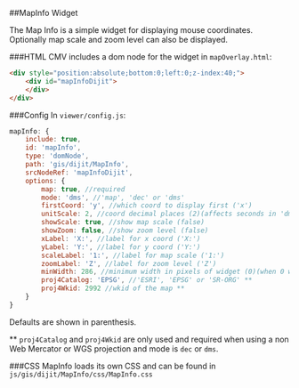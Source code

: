 ##MapInfo Widget

The Map Info is a simple widget for displaying mouse coordinates. Optionally map scale and zoom level can also be displayed.

###HTML
CMV includes a dom node for the widget in `mapOverlay.html`:
```html
<div style="position:absolute;bottom:0;left:0;z-index:40;">
    <div id="mapInfoDijit">
    </div>
</div>
```

###Config
In `viewer/config.js`:
```javascript
mapInfo: {
	include: true,
	id: 'mapInfo',
	type: 'domNode',
	path: 'gis/dijit/MapInfo',
	srcNodeRef: 'mapInfoDijit',
	options: {
		map: true, //required
		mode: 'dms', //'map', 'dec' or 'dms'
		firstCoord: 'y', //which coord to display first ('x')
		unitScale: 2, //coord decimal places (2)(affects seconds in 'dms' format)
		showScale: true, //show map scale (false)
		showZoom: false, //show zoom level (false)
		xLabel: 'X:', //label for x coord ('X:')
		yLabel: 'Y:', //label for y coord ('Y:')
		scaleLabel: '1:', //label for map scale ('1:')
		zoomLabel: 'Z', //label for zoom level ('Z')
		minWidth: 286, //minimum width in pixels of widget (0)(when 0 widget fits content)
		proj4Catalog: 'EPSG', //'ESRI', 'EPSG' or 'SR-ORG' **
		proj4Wkid: 2992 //wkid of the map **
	}
}
```
Defaults are shown in parenthesis.

** `proj4Catalog` and `proj4Wkid` are only used and required when using a non Web Mercator or WGS projection and mode is `dec` or `dms`.

###CSS
MapInfo loads its own CSS and can be found in `js/gis/dijit/MapInfo/css/MapInfo.css`